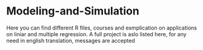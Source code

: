 # Modeling-and-Simulation
Here you can find different R files, courses and exmplication on applications on liniar and multiple regression.
A full project is aslo listed here, for any need in english translation, messages are accepted
